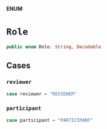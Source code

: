 **ENUM**

# `Role`

```swift
public enum Role: String, Decodable
```

## Cases
### `reviewer`

```swift
case reviewer = "REVIEWER"
```

### `participant`

```swift
case participant = "PARTICIPANT"
```
